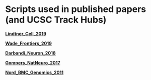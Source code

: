 # Scripts used in published papers (and UCSC Track Hubs)

[**Lindtner_Cell_2019**]()

[**Wade_Frontiers_2019**](https://github.com/NordNeurogenomicsLab/Publications/tree/master/Wade_FrontMolNeurosci_2019)

[**Darbandi_Neuron_2018**](https://github.com/NordNeurogenomicsLab/Publications/tree/master/Darbandi_Cell_2018)

[**Gompers_NatNeuro_2017**](https://github.com/NordNeurogenomicsLab/Publications/tree/master/Gompers_NatNeuro_2017)

[**Nord_BMC_Genomics_2011**](https://github.com/NordNeurogenomicsLab/Publications/tree/master/Nord_BMC_Genomics_2011)

